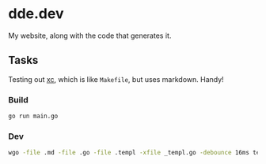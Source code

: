 # dde.dev

My website, along with the code that generates it.

## Tasks
Testing out [xc](https://github.com/joerdav/xc), which is like `Makefile`, but uses markdown. Handy!

### Build

```sh
go run main.go
```

### Dev

```sh
wgo -file .md -file .go -file .templ -xfile _templ.go -debounce 16ms templ generate :: go run main.go
```

